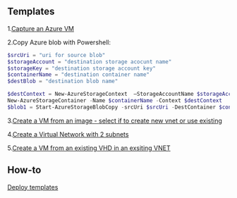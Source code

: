 ## Templates
1.[Capture an Azure VM](https://azure.microsoft.com/en-us/documentation/articles/virtual-machines-windows-capture-image/)

2.Copy Azure blob with Powershell:
```powershell
$srcUri = "uri for source blob"
$storageAccount = "destination storage acocunt name"
$storageKey = "destination storage account key"
$containerName = "destination container name"
$destBlob = "destination blob name"

$destContext = New-AzureStorageContext  –StorageAccountName $storageAccount -StorageAccountKey $storageKey  
New-AzureStorageContainer -Name $containerName -Context $destContext 
$blob1 = Start-AzureStorageBlobCopy -srcUri $srcUri -DestContainer $containerName -DestBlob $destBlob -DestContext $destContext
```
3.[Create a VM from an image - select if to create new vnet or use existing](https://github.com/Azure/azure-quickstart-templates/tree/master/101-vm-from-user-image)

4.[Create a Virtual Network with 2 subnets](https://github.com/Azure/azure-quickstart-templates/tree/master/101-vnet-two-subnets)

5.[Create a VM from an existing VHD in an exsiting VNET](./vm-from-vhd-existing-vnet.json)

## How-to
[Deploy templates](https://azure.microsoft.com/en-us/documentation/articles/resource-group-template-deploy/)

